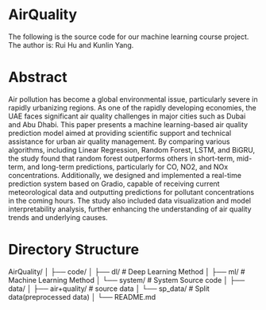 # AirQuality
The following is the source code for our machine learning course project. The author is: Rui Hu and Kunlin Yang.

# Abstract
Air pollution has become a global environmental issue, particularly severe in rapidly urbanizing regions. As one of the rapidly developing economies, the UAE faces significant air quality challenges in major cities such as Dubai and Abu Dhabi. This paper presents a machine learning-based air quality prediction model aimed at providing scientific support and technical assistance for urban air quality management. By comparing various algorithms, including Linear Regression, Random Forest, LSTM, and BiGRU, the study found that random forest outperforms others in short-term, mid-term, and long-term predictions, particularly for CO, NO2, and NOx concentrations. Additionally, we designed and implemented a real-time prediction system based on Gradio, capable of receiving current meteorological data and outputting predictions for pollutant concentrations in the coming hours. The study also included data visualization and model interpretability analysis, further enhancing the understanding of air quality trends and underlying causes.

# Directory Structure

AirQuality/
│
├── code/
│   ├── dl/                # Deep Learning Method
│   ├── ml/                # Machine Learning Method
│   └── system/            # System Source code
│
├── data/
│   ├── air+quality/       # source data
│   └── sp_data/           # Split data(preprocessed data)
│
└──  README.md             

